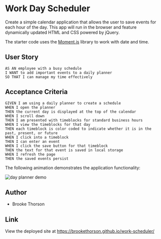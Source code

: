# Work Day Scheduler

Create a simple calendar application that allows the user to save events for each hour of the day. This app will run in the browser and feature dynamically updated HTML and CSS powered by jQuery.

The starter code uses the [Moment.js](https://momentjs.com/) library to work with date and time.
## User Story

```
AS AN employee with a busy schedule
I WANT to add important events to a daily planner
SO THAT I can manage my time effectively
```

## Acceptance Criteria

```
GIVEN I am using a daily planner to create a schedule
WHEN I open the planner
THEN the current day is displayed at the top of the calendar
WHEN I scroll down
THEN I am presented with timeblocks for standard business hours
WHEN I view the timeblocks for that day
THEN each timeblock is color coded to indicate whether it is in the past, present, or future
WHEN I click into a timeblock
THEN I can enter an event
WHEN I click the save button for that timeblock
THEN the text for that event is saved in local storage
WHEN I refresh the page
THEN the saved events persist
```

The following animation demonstrates the application functionality:

![day planner demo](")

## Author

* Brooke Thorson

## Link 

View the deployed site at https://brookethorson.github.io/work-scheduler/